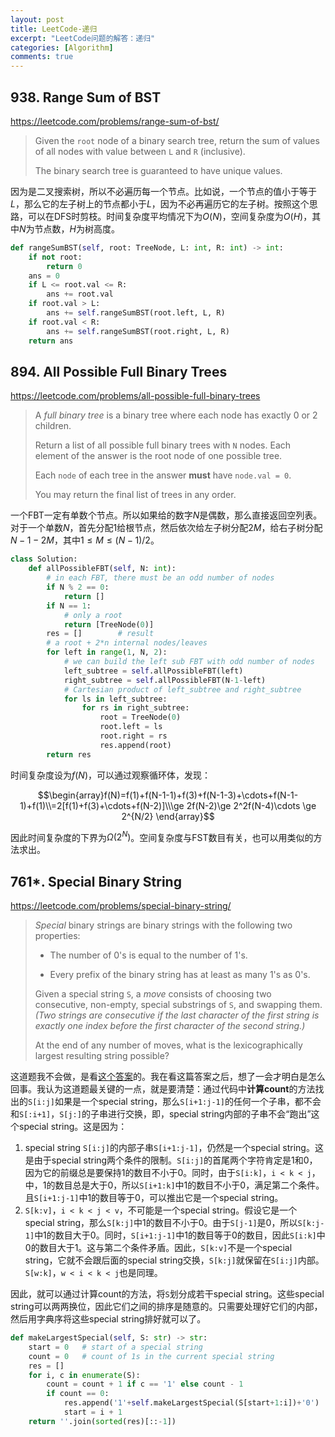 ```yaml
---
layout: post
title: LeetCode-递归
excerpt: "LeetCode问题的解答：递归"
categories: [Algorithm]
comments: true
---
```


## 938. Range Sum of BST

<https://leetcode.com/problems/range-sum-of-bst/>

> Given the `root` node of a binary search tree, return the sum of values of all nodes with value between `L` and `R` (inclusive).
>
> The binary search tree is guaranteed to have unique values.

因为是二叉搜索树，所以不必遍历每一个节点。比如说，一个节点的值小于等于$L$，那么它的左子树上的节点都小于$L$，因为不必再遍历它的左子树。按照这个思路，可以在DFS时剪枝。时间复杂度平均情况下为$O(N)$，空间复杂度为$O(H)$，其中$N$为节点数，$H$为树高度。

```python
def rangeSumBST(self, root: TreeNode, L: int, R: int) -> int:
	if not root:
	    return 0
	ans = 0
	if L <= root.val <= R:
	    ans += root.val
	if root.val > L:
	    ans += self.rangeSumBST(root.left, L, R)
	if root.val < R:
	    ans += self.rangeSumBST(root.right, L, R)
	return ans
```

## 894. All Possible Full Binary Trees

<https://leetcode.com/problems/all-possible-full-binary-trees>

> A *full binary tree* is a binary tree where each node has exactly 0 or 2 children.
>
> Return a list of all possible full binary trees with `N` nodes.  Each element of the answer is the root node of one possible tree.
>
> Each `node` of each tree in the answer **must** have `node.val = 0`.
>
> You may return the final list of trees in any order.

一个FBT一定有单数个节点。所以如果给的数字$N$是偶数，那么直接返回空列表。对于一个单数$N$，首先分配$1$给根节点，然后依次给左子树分配$2M$，给右子树分配$N-1-2M$，其中$1\leq M\leq (N-1)/2$。

```python
class Solution:
    def allPossibleFBT(self, N: int):
        # in each FBT, there must be an odd number of nodes
        if N % 2 == 0:
            return []
        if N == 1:
            # only a root
            return [TreeNode(0)]
        res = []        # result
        # a root + 2*n internal nodes/leaves
        for left in range(1, N, 2):
            # we can build the left sub FBT with odd number of nodes
            left_subtree = self.allPossibleFBT(left)
            right_subtree = self.allPossibleFBT(N-1-left)
            # Cartesian product of left_subtree and right_subtree
            for ls in left_subtree:
                for rs in right_subtree:
                    root = TreeNode(0)
                    root.left = ls
                    root.right = rs
                    res.append(root)
        return res
```

时间复杂度设为$f(N)$，可以通过观察循环体，发现：

$$\begin{array}f(N)=f(1)+f(N-1-1)+f(3)+f(N-1-3)+\cdots+f(N-1-1)+f(1)\\=2[f(1)+f(3)+\cdots+f(N-2)]\\\ge 2f(N-2)\ge 2^2f(N-4)\cdots \ge 2^{N/2} \end{array}$$

因此时间复杂度的下界为$\Omega(2^N)$。空间复杂度与FST数目有关，也可以用类似的方法求出。

## 761*. Special Binary String

<https://leetcode.com/problems/special-binary-string/>

> *Special* binary strings are binary strings with the following two properties:
>
> - The number of 0's is equal to the number of 1's.
>
> - Every prefix of the binary string has at least as many 1's as 0's.
>
> Given a special string `S`, a *move* consists of choosing two consecutive, non-empty, special substrings of `S`, and swapping them. *(Two strings are consecutive if the last character of the first string is exactly one index before the first character of the second string.)*
>
> At the end of any number of moves, what is the lexicographically largest resulting string possible?

这道题我不会做，是看[这个答案](<https://leetcode.com/problems/special-binary-string/discuss/113211/JavaC%2B%2BPython-Easy-and-Concise-Recursion>)的。我在看这篇答案之后，想了一会才明白是怎么回事。我认为这道题最关键的一点，就是要清楚：通过代码中**计算count**的方法找出的`S[i:j]`如果是一个special string，那么`S[i+1:j-1]`的任何一个子串，都不会和`S[:i+1]`，`S[j:]`的子串进行交换，即，special string内部的子串不会“跑出”这个special string。这是因为：

1. special string `S[i:j]`的内部子串`S[i+1:j-1]`，仍然是一个special string。这是由于special string两个条件的限制。`S[i:j]`的首尾两个字符肯定是1和0，因为它的前缀总是要保持1的数目不小于0。同时，由于`S[i:k]`，`i < k < j`，中，1的数目总是大于0，所以`S[i+1:k]`中1的数目不小于0，满足第二个条件。且`S[i+1:j-1]`中1的数目等于0，可以推出它是一个special string。
2. `S[k:v]`，`i < k < j < v`，不可能是一个special string。假设它是一个special string，那么`S[k:j]`中1的数目不小于0。由于`S[j-1]`是0，所以`S[k:j-1]`中1的数目大于0。同时，`S[i+1:j-1]`中1的数目等于0的数目，因此`S[i:k]`中0的数目大于1。这与第二个条件矛盾。因此，`S[k:v]`不是一个special string，它就不会跟后面的special string交换，`S[k:j]`就保留在`S[i:j]`内部。`S[w:k]`，`w < i < k < j`也是同理。

因此，就可以通过计算count的方法，将`S`划分成若干special string。这些special string可以两两换位，因此它们之间的排序是随意的。只需要处理好它们的内部，然后用字典序将这些special string排好就可以了。

```python
def makeLargestSpecial(self, S: str) -> str:
	start = 0   # start of a special string
	count = 0   # count of 1s in the current special string
	res = []
	for i, c in enumerate(S):
	    count = count + 1 if c == '1' else count - 1
	    if count == 0:
	        res.append('1'+self.makeLargestSpecial(S[start+1:i])+'0')
	        start = i + 1
	return ''.join(sorted(res)[::-1])
```

